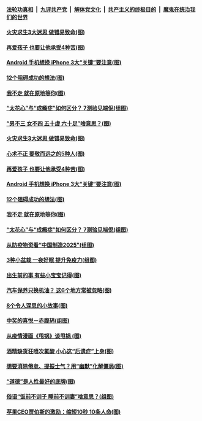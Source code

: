 

####  [法轮功真相](../../../../basic/blob/master/README.md?t=04281531) &nbsp;|&nbsp; [九评共产党](../../../../9ping.md/blob/master/README.md?t=04281531) &nbsp;|&nbsp; [解体党文化](../../../../jtdwh.md/blob/master/README.md?t=04281531)  &nbsp;|&nbsp; [共产主义的终极目的](../../../../gczydzjmd.md/blob/master/README.md?t=04281531) &nbsp;|&nbsp; [魔鬼在统治我们的世界](../../../../mgztzwmdsj.md/blob/master/README.md?t=04281531) 

#### [火灾求生3大迷思 做错易致命(图)](../pages/p8/931332.md?t=04281531) 

#### [再爱孩子 也要让他承受4种苦(图)](../pages/p8/930614.md?t=04281531) 

#### [Android 手机想换 iPhone 3大“关键”要注意(图)](../pages/p8/931298.md?t=04281531) 

#### [12个阻碍成功的想法(图)](../pages/p8/930777.md?t=04281531) 

#### [我不走 就在原地等你(图)](../pages/p8/930839.md?t=04281531) 

#### [“太花心”与“成瘾症”如何区分？ 7测验见端倪(组图)](../pages/p8/931280.md?t=04281531) 

#### [“男不三 女不四 五十虚 六十足”啥意思？(图)](../pages/p8/931402.md?t=04281531) 

#### [火灾求生3大迷思 做错易致命(图)](../pages/p8/931332.md?t=04281531) 

#### [心术不正 要敬而远之的5种人(图)](../pages/p8/931294.md?t=04281531) 

#### [再爱孩子 也要让他承受4种苦(图)](../pages/p8/930614.md?t=04281531) 

#### [Android 手机想换 iPhone 3大“关键”要注意(图)](../pages/p8/931298.md?t=04281531) 

#### [12个阻碍成功的想法(图)](../pages/p8/930777.md?t=04281531) 

#### [我不走 就在原地等你(图)](../pages/p8/930839.md?t=04281531) 

#### [“太花心”与“成瘾症”如何区分？ 7测验见端倪(组图)](../pages/p8/931280.md?t=04281531) 

#### [从防疫物资看“中国制造2025”(组图)](../pages/p8/931158.md?t=04281531) 

#### [3种小盆栽 一夜好眠 提升免疫力(组图)](../pages/p8/931078.md?t=04281531) 

#### [出生前的事 有些小宝宝记得(图)](../pages/p8/931069.md?t=04281531) 

#### [汽车保养只换机油？ 这6个地方常被忽略(图)](../pages/p8/931062.md?t=04281531) 

#### [8个令人深思的小故事(图)](../pages/p8/930845.md?t=04281531) 

#### [中奖的喜悦－赤腹鸫(组图)](../pages/p8/931070.md?t=04281531) 

#### [从疫情漫画《甩锅》谈甩锅 (图)](../pages/p8/930159.md?t=04281531) 

#### [酒精缺货狂喷次氯酸 小心这“后遗症”上身(图)](../pages/p8/931023.md?t=04281531) 

#### [想要消除倦怠、提振士气？用“幽默”化解僵局(图)](../pages/p8/930795.md?t=04281531) 

#### [“道德”是人性最好的底牌(图)](../pages/p8/930607.md?t=04281531) 

#### [俗语“饭前不训子 睡前不训妻”啥意思？(组图)](../pages/p8/930774.md?t=04281531) 

#### [苹果CEO贾伯斯的激励：缩短10秒 10条人命(图)](../pages/p8/930596.md?t=04281531) 


